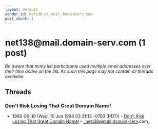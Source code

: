 ```yaml
---
layout: default
sender_id: net138_at_mail_domainserv_com
post_count: 1
---
```


# net138<span>@</span>mail.domain-serv.com (1 post)

_Be aware that many list participants used multiple email addresses over their time active on the list. As such this page may not contain all threads available._

## Threads

### Don't Risk Losing That Great Domain Name!
+ 1998-06-10 (Wed, 10 Jun 1998 03:31:13 -0700 (PDT)) - [Don't Risk Losing That Great Domain Name!](/archive/1998/06/9632625c479d053068f4535e240ab6ffd03bfe10f902dd17e3adf51ac905d258) - _net138@mail.domain-serv.com_


